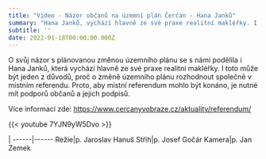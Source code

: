 ```yaml
---
title: "Video - Názor občanů na územní plán Čerčan - Hana Janků"
summary: "Hana Janků, vychází hlavně ze své praxe realitní makléřky. I toto může být jeden z důvodů, proč o změně územního plánu rozhodnout společně v místním referendu."
subtitle: ''
date: 2022-01-18T00:00:00.000Z
---
```


O svůj názor s plánovanou změnou územního plánu se s námi podělila i Hana Janků, která vychází hlavně ze své praxe realitní makléřky. 
I toto může být jeden z důvodů, proč o změně územního plánu rozhodnout společně v místním referendu. Proto, aby místní referendum mohlo být konáno, je nutné mít podporů občanů a jejich podpisů.

Více informací zde: https://www.cercanyvobraze.cz/aktuality/referendum/

{{< youtube 7YJN9yW5Dvo >}}

| 
------|------
Režie|p. Jaroslav Hanuš
Střih|p. Josef Gočár
Kamera|p. Jan Zemek
